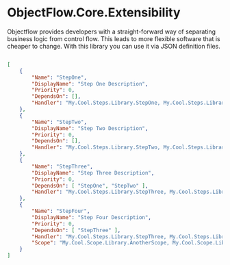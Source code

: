 # ObjectFlow.Core.Extensibility

Objectflow provides developers with a straight-forward way of separating business logic from control flow. This leads to more flexible software that is cheaper to change. With this library you can use it via JSON definition files.

```json

[
    {
        "Name": "StepOne",
        "DisplayName": "Step One Description",
        "Priority": 0,
        "DependsOn": [],
        "Handler": "My.Cool.Steps.Library.StepOne, My.Cool.Steps.Library"
    },
    {
        "Name": "StepTwo",
        "DisplayName": "Step Two Description",
        "Priority": 0,
        "DependsOn": [],
        "Handler": "My.Cool.Steps.Library.StepTwo, My.Cool.Steps.Library"
    },    
    {
        "Name": "StepThree",
        "DisplayName": "Step Three Description",
        "Priority": 0,
        "DependsOn": [ "StepOne", "StepTwo" ],
        "Handler": "My.Cool.Steps.Library.StepThree, My.Cool.Steps.Library"
    },
    {
        "Name": "StepFour",
        "DisplayName": "Step Four Description",
        "Priority": 0,
        "DependsOn": [ "StepThree" ],
        "Handler": "My.Cool.Steps.Library.StepThree, My.Cool.Steps.Library",
        "Scope": "My.Cool.Scope.Library.AnotherScope, My.Cool.Scope.Library"
    }
]

```
